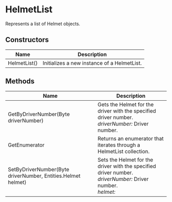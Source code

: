 # HelmetList

Represents a list of Helmet objects.



## Constructors

| Name            | Description        |
|-----------------|--------------------|
| HelmetList() |  Initializes a new instance of a HelmetList. 


## Methods

| Name            | Description        |
|-----------------|--------------------|
| GetByDriverNumber(Byte driverNumber)   |  Gets the Helmet for the driver with the specified driver number.<br />*driverNumber:* Driver number.<br /> 
| GetEnumerator   |  Returns an enumerator that iterates through a HelmetList collection. 
| SetByDriverNumber(Byte driverNumber, Entities.Helmet helmet)   |  Sets the Helmet for the driver with the specified driver number.<br />*driverNumber:* Driver number.<br />*helmet:* <br /> 


